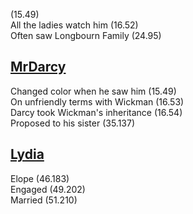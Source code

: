 (15.49)  
All the ladies watch him (16.52)  
Often saw Longbourn Family (24.95)

[MrDarcy](MrDarcy.md)
---------------------

Changed color when he saw him (15.49)  
On unfriendly terms with Wickman (16.53)  
Darcy took Wickman's inheritance (16.54)  
Proposed to his sister (35.137)

[Lydia](Lydia.md)
-----------------

Elope (46.183)  
Engaged (49.202)  
Married (51.210)
